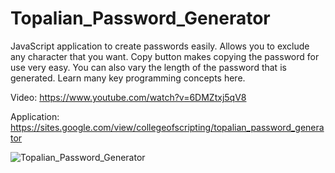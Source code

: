 # Topalian_Password_Generator
JavaScript application to create passwords easily. Allows you to exclude any character that you want. Copy button makes copying the password for use very easy. You can also vary the length of the password that is generated. Learn many key programming concepts here.

Video: https://www.youtube.com/watch?v=6DMZtxj5qV8

Application: https://sites.google.com/view/collegeofscripting/topalian_password_generator

![Topalian_Password_Generator](https://pbs.twimg.com/media/F0HQIybWYAYt4VY?format=jpg&name=large)
